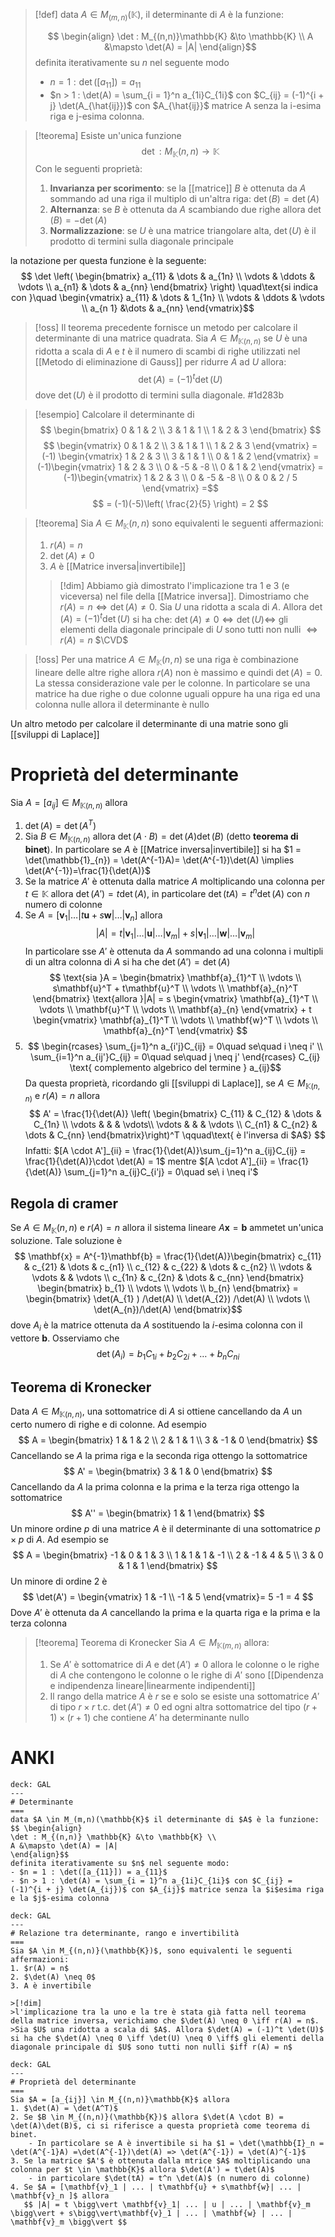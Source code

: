 >[!def]
>data $A \in M_{(m,n)}(\mathbb{K})$, il determinante di $A$ è la funzione:
>
> $$ \begin{align}
> \det : M_{(n,n)}\mathbb{K} &\to \mathbb{K} \\
> A &\mapsto \det(A) = |A|
> \end{align}$$
> definita iterativamente su $n$ nel seguente modo
> - $n = 1 : \det([a_{11}]) = a_{11}$
> - $n > 1 : \det(A) = \sum_{i = 1}^n a_{1i}C_{1i}$ con $C_{ij} = (-1)^{i + j} \det(A_{\hat{ij}})$
> con $A_{\hat{ij}}$ matrice A senza la i-esima riga e j-esima colonna.

>[!teorema]
>Esiste un'unica funzione 
> $$ \det : M_{\mathbb{K}}(n,n) \to \mathbb{K} $$
> Con le seguenti proprietà:
> 1. **Invarianza per scorimento**: se la [[matrice]] $B$ è ottenuta da $A$ sommando ad una riga il multiplo di un'altra riga: $\det(B)= \det(A)$
> 2. **Alternanza**: se $B$ è ottenuta da $A$ scambiando due righe allora $\det(B) = -\det(A)$
> 3. **Normalizzazione**: se $U$ è una matrice triangolare alta, $\det(U)$ è il prodotto di termini sulla diagonale principale

la notazione per questa funzione è la seguente:
$$ \det \left( \begin{bmatrix}
a_{11} & \dots & a_{1n} \\
\vdots & \ddots & \vdots \\
a_{n1} & \dots & a_{nn}
\end{bmatrix} \right) \quad\text{si indica con }\quad
\begin{vmatrix}
a_{11} & \dots & 1_{1n} \\
\vdots & \ddots & \vdots \\
a_{n 1} &\dots & a_{nn}
\end{vmatrix}$$

>[!oss]
>Il teorema  precedente fornisce un metodo per calcolare il determinante di una matrice quadrata. Sia $A \in M_{\mathbb{K}(n,n)}$ se $U$ è una ridotta a scala di $A$ e $t$ è il numero di scambi di righe utilizzati nel [[Metodo di eliminazione di Gauss]] per ridurre $A$ ad $U$ allora:
> $$ \det(A) = (-1)^t \det(U) $$
> dove $\det(U)$ è il prodotto di termini sulla diagonale.
#1d283b

>[!esempio]
>Calcolare il determinante di
> $$ \begin{bmatrix}
>0 & 1 & 2 \\
3 & 1 & 1 \\
1 & 2 & 3
>\end{bmatrix} $$
> $$ \begin{vmatrix}
>0 & 1 & 2 \\
>3 & 1 & 1 \\
>1 & 2 & 3
>\end{vmatrix} =  (-1) \begin{vmatrix}
>1 & 2 & 3 \\
>3 & 1 & 1 \\
>0 & 1 & 2
>\end{vmatrix} = (-1)\begin{vmatrix}
>1 & 2 & 3 \\
>0 & -5 & -8 \\
>0 & 1 & 2
>\end{vmatrix} = (-1)\begin{vmatrix}
>1 & 2 & 3 \\
>0 & -5 & -8 \\
>0 & 0 & 2 / 5
>\end{vmatrix} =$$
> $$ = (-1)(-5)\left( \frac{2}{5} \right) = 2 $$


>[!teorema]
>Sia $A \in M_{\mathbb{K}}(n,n)$ sono equivalenti le seguenti affermazioni:
>1. $r(A) = n$
>2. $\det(A) \neq 0$
>3. $A$ è [[Matrice inversa|invertibile]]
>   
>>[!dim]
>>Abbiamo già dimostrato l'implicazione tra 1 e 3 (e viceversa) nel file della [[Matrice inversa]]. Dimostriamo che $r(A) = n \iff \det(A) \neq 0$.
>>Sia $U$ una ridotta a scala di $A$. Allora $\det(A) = (-1)^t \det(U)$ si ha che: $\det(A) \neq 0 \iff \det(U) \iff$ gli elementi della diagonale principale di $U$ sono tutti non nulli $\iff r(A) = n$
>>$\CVD$

>[!oss]
>Per una matrice $A \in M_{\mathbb{K}}(n,n)$ se una riga è combinazione lineare delle altre righe allora $r(A)$ non è massimo e quindi $\det(A) = 0$. La stessa considerazione vale per le colonne. In particolare se una matrice ha due righe o due colonne uguali oppure ha una riga ed una colonna nulle allora il determinante è nullo

Un altro metodo per calcolare il determinante di una matrie sono gli [[sviluppi di Laplace]]



# Proprietà del determinante
Sia $A = [a_{ij}] \in M_{\mathbb{K}(n,n)}$ allora
1. $\det(A) = \det(A^T)$
2. Sia $B \in M_{\mathbb{K}(n,n)}$ allora $\det(A\cdot B) = \det(A)\det(B)$ (detto **teorema di binet**).
   In particolare se $A$ è [[Matrice inversa|invertibile]] si ha $1 = \det(\mathbb{1}_{n}) = \det(A^{-1}A)= \det(A^{-1})\det(A) \implies \det(A^{-1})=\frac{1}{\det(A)}$
3. Se la matrice $A'$ è ottenuta dalla matrice $A$ moltiplicando una colonna per $t \in \mathbb{K}$ allora $\det(A') = t \det(A)$, in particolare $\det(tA)=t^n \det(A)$ con $n$ numero di colonne
4. Se $A = \left[ \mathbf{v}_{1} |\dots | t\mathbf{u} + s\mathbf{w} | \dots | \mathbf{v}_{n}  \right]$ allora $$ |A| = t \bigg|\mathbf{v}_{1} |\dots |\mathbf{u} |\dots | \mathbf{v}_{m}\bigg| + s \bigg|\mathbf{v}_{1}|\dots|\mathbf{w}|\dots|\mathbf{v}_{m}\bigg|$$
   In particolare sse $A'$ è ottenuta da $A$ sommando ad una colonna i multipli di un altra colonna di $A$ si ha che $\det(A') = \det(A)$
   $$ \text{sia }A = \begin{bmatrix}
\mathbf{a}_{1}^T \\
\vdots \\
s\mathbf{u}^T + t\mathbf{u}^T \\
\vdots \\
\mathbf{a}_{n}^T
\end{bmatrix} \text{allora }|A| = s \begin{vmatrix}
\mathbf{a}_{1}^T \\
\vdots \\
\mathbf{u}^T \\
\vdots \\
\mathbf{a}_{n}
\end{vmatrix} + t \begin{vmatrix}
\mathbf{a}_{1}^T \\
\vdots \\
\mathbf{w}^T \\
\vdots \\
\mathbf{a}_{n}^T
\end{vmatrix}  $$
5. $$ \begin{rcases}
\sum_{j=1}^n a_{i'j}C_{ij} = 0\quad se\quad i \neq i' \\
\sum_{i=1}^n a_{ij'}C_{ij} = 0\quad se\quad j \neq j'
\end{rcases} C_{ij} \text{ complemento algebrico del termine } a_{ij}$$
Da questa proprietà, ricordando gli [[sviluppi di Laplace]], se $A \in M_{\mathbb{K}(n,n)}$ e $r(A)=n$ allora
 $$ A' = \frac{1}{\det(A)} \left(  \begin{bmatrix}
C_{11} & C_{12} & \dots & C_{1n} \\
\vdots  &  &  & \vdots\\
\vdots  &  &  & \vdots \\
C_{n1} & C_{n2} & \dots & C_{nn}
\end{bmatrix}\right)^T \qquad\text{ è l'inversa di $A$} $$
Infatti: $[A \cdot A']_{ii} = \frac{1}{\det(A)}\sum_{j=1}^n a_{ij}C_{ij} = \frac{1}{\det(A)}\cdot \det(A) = 1$
mentre $[A \cdot A']_{ii} = \frac{1}{\det(A)} \sum_{j=1}^n a_{ij}C_{i'j} = 0\quad se\ i \neq i'$

## Regola di cramer
Se $A \in M_{\mathbb{K}}(n,n)$ e $r(A) = n$ allora il sistema lineare $A\mathbf{x} = \mathbf{b}$ ammetet un'unica soluzione. Tale soluzione è
$$ \mathbf{x} = A^{-1}\mathbf{b} = \frac{1}{\det(A)}\begin{bmatrix}
c_{11} & c_{21} & \dots & c_{n1} \\
c_{12} & c_{22} & \dots & c_{n2} \\
\vdots & \vdots &  & \vdots \\
c_{1n} & c_{2n} & \dots & c_{nn}
\end{bmatrix} \begin{bmatrix}
b_{1} \\
\vdots \\
\vdots \\
b_{n}
\end{bmatrix} = \begin{bmatrix}
\det(A_{1} ) /\det(A) \\
\det(A_{2}) /\det(A) \\
\vdots \\
\det(A_{n})/\det(A)
\end{bmatrix}$$
dove $A_{i}$ è la matrice ottenuta da $A$ sostituendo la $i$-esima colonna con il vettore $\mathbf{b}$. Osserviamo che
$$ \det(A_{i}) = b_{1}C_{1i} + b_{2}C_{2i} + \dots +b_{n}C_{ni} $$
## Teorema di Kronecker
Data $A \in M_{\mathbb{K}(n,n)}$, una sottomatrice di $A$ si ottiene cancellando da $A$ un certo numero di righe e di colonne. Ad esempio
$$ A = \begin{bmatrix}
1 & 1 & 2 \\
2 & 1 & 1 \\
3 & -1 & 0
\end{bmatrix} $$
Cancellando se $A$ la prima riga e la seconda riga ottengo la sottomatrice
$$ A' = \begin{bmatrix}
3 & 1 & 0
\end{bmatrix} $$
Cancellando da $A$ la prima colonna e la prima e la terza riga ottengo la sottomatrice
$$ A'' = \begin{bmatrix}
1 & 1
\end{bmatrix} $$
Un minore ordine $p$ di una matrice $A$ è il determinante di una sottomatrice $p \times p$ di $A$. Ad esempio se
$$ A = \begin{bmatrix}
-1 & 0 & 1 & 3 \\
1 & 1 & 1 & -1 \\
2 & -1 & 4 & 5 \\
3 & 0 & 1 & 1
\end{bmatrix} $$
Un minore di ordine 2 è
$$ \det(A') = \begin{vmatrix}
1 & -1 \\
-1 & 5
\end{vmatrix}= 5 -1 = 4 $$
Dove $A'$ è ottenuta da $A$ cancellando la prima e la quarta riga e la prima e la terza colonna

>[!teorema] Teorema di Kronecker
>Sia $A \in M_{\mathbb{K}(m,n)}$ allora:
>1. Se $A'$ è sottomatrice di $A$ e $\det(A')\neq {0}$ allora le colonne o le righe di $A$ che contengono le colonne o le righe di $A'$ sono [[Dipendenza e indipendenza lineare|linearmente indipendenti]] 
>2. Il rango della matrice $A$ è $r$ se e solo se esiste una sottomatrice $A'$ di tipo $r \times r$ t.c. $\det(A') \neq 0$ ed ogni altra sottomatrice del tipo $(r+1) \times (r+1)$ che contiene $A'$ ha determinante nullo

# ANKI

```anki
deck: GAL
---
# Determinante
===
data $A \in M_(m,n)(\mathbb{K}$ il determinante di $A$ è la funzione:
$$ \begin{align}
\det : M_{(n,n)} \mathbb{K} &\to \mathbb{K} \\
A &\mapsto \det(A) = |A|
\end{align}$$
definita iterativamente su $n$ nel seguente modo:
- $n = 1 : \det([a_{11}]) = a_{11}$
- $n > 1 : \det(A) = \sum_{i = 1}^n a_{1i}C_{1i}$ con $C_{ij} = (-1)^{i + j} \det(A_{ij})$ con $A_{ij}$ matrice senza la $i$esima riga e la $j$-esima colonna

```


```anki
deck: GAL
---
# Relazione tra determinante, rango e invertibilità
===
Sia $A \in M_{(n,n)}(\mathbb{K})$, sono equivalenti le seguenti affermazioni:
1. $r(A) = n$
2. $\det(A) \neq 0$
3. A è invertibile

>[!dim]
>l'implicazione tra la uno e la tre è stata già fatta nell teorema della matrice inversa, verichiamo che $\det(A) \neq 0 \iff r(A) = n$.
>Sia $U$ una ridotta a scala di $A$. Allora $\det(A) = (-1)^t \det(U)$ si ha che $\det(A) \neq 0 \iff \det(U) \neq 0 \iff$ gli elementi della diagonale principale di $U$ sono tutti non nulli $iff r(A) = n$ 
```


```anki
deck: GAL
---
# Proprietà del determinante
===
Sia $A = [a_{ij}] \in M_{(n,n)}\mathbb{K}$ allora
1. $\det(A) = \det(A^T)$
2. Se $B \in M_{(n,n)}(\mathbb{K})$ allora $\det(A \cdot B) = \det(A)\det(B)$, ci si riferisce a questa proprietà come teorema di binet.
	- In particolare se A è invertibile si ha $1 = \det(\mathbb{I}_n = \det(A^{-1}A) =\det(A^{-1})\det(A) => \det(A^{-1}) = \det(A)^{-1}$ 
3. Se la matrice $A'$ è ottenuta dalla mtrice $A$ moltiplicando una colonna per $t \in \mathbb{K}$ allora $\det(A') = t\det(A)$
	- in particolare $\det(tA) = t^n \det(A)$ (n numero di colonne)
4. Se $A = [\mathbf{v}_1 | ... | t\mathbf{u} + s\mathbf{w}| ... | \mathbf{v}_n ]$ allora
   $$ |A| = t \bigg\vert \mathbf{v}_1| ... | u | ... | \mathbf{v}_m \bigg\vert + s\bigg\vert\mathbf{v}_1 | ... | \mathbf{w} | ... | \mathbf{v}_m \bigg\vert $$
```
